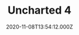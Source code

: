 ---
title: "Uncharted 4"
date: 2020-11-08T13:54:12.000Z
permalink: /almanac/games/2020-11-08-uncharted-4/index.html
platform: PS4
rating: 3
attachments: 
    - url: https://rknightuk.s3.amazonaws.com/almanac/uncharted-4-ship.jpg
---
